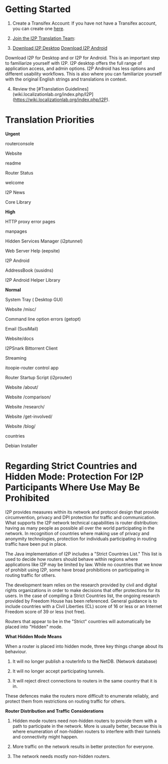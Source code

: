 # Getting Started
1. Create a Transifex Account:
If you have not have a Transifex account, you can create one [here](https://www.transifex.com/signup/).

2. [Join the I2P Translation Team](https://www.transifex.com/otf/I2P/):

3. [Download I2P Desktop](https://geti2p.net/en/)
    [Download I2P Android ](https://play.google.com/store/apps/details?id=net.i2p.android)

Download I2P for Desktop and or I2P for Android. This is an important step to familiarize yourself with I2P.  I2P desktop offers the full range of application access, and admin options. I2P Android has less options and different usability workflows. This is also where you can familiarize yourself with the original English strings and translations in context.

4. Review the [#Translation Guidelines](wiki.localizationlab.org/index.php/I2P](https://wiki.localizationlab.org/index.php/I2P).

# Translation Priorities

**Urgent**

routerconsole

Website

readme

Router Status

welcome

I2P News

Core Library

**High**

HTTP proxy error pages

manpages

Hidden Services Manager (i2ptunnel)

Web Server Help (eepsite)

I2P Android

AddressBook (susidns)

I2P Android Helper Library

**Normal**

System Tray ( Desktop GUI)

Website /misc/

Command line option errors (getopt)

Email (SusiMail)

Website/docs

I2PSnark Bittorrent Client

Streaming

itoopie-router control app

Router Startup Script (i2prouter)

Website /about/

Website /comparison/

Website /research/

Website /get-involved/

Website /blog/

countries

Debian Installer

# Regarding Strict Countries and Hidden Mode: Protection For I2P Participants Where Use May Be Prohibited

I2P provides measures within its network and protocol design that provide circumvention, privacy and DPI protection for traffic and communication.
What supports the I2P network technical capabilities is router distribution: having as many people as possible all over the world participating in the network. In recognition of countries where making use of privacy and anonymity technologies, protection for individuals participating in routing traffic have been put in place.

The Java implementation of I2P includes a "Strict Countries List." This list is used to decide how routers should behave within regions where applications like I2P may be limited by law. While no countries that we know of prohibit using I2P, some have broad prohibitions on participating in routing traffic for others.

The development team relies on the research provided by civil and digital rights organizations in order to make decisions that offer protections for its users. In the case of compiling a Strict Countries list, the ongoing research provided by Freedom House has been referenced. General guidance is to include countries with a Civil Liberties (CL) score of 16 or less or an Internet Freedom score of 39 or less (not free).

Routers that appear to be in the "Strict" countries will automatically be placed into "Hidden" mode.

**What Hidden Mode Means**

When a router is placed into hidden mode, three key things change about its behaviour.

1. It will no longer publish a routerInfo to the NetDB. (Network database)

2. It will no longer accept participating tunnels.

3. It will reject direct connections to routers in the same country that it is in.

These defences make the routers more difficult to enumerate reliably, and protect them from restrictions on routing traffic for others.

**Router Distribution and Traffic Considerations**

1. Hidden mode routers need non-hidden routers to provide them with a path to participate in the network. More is usually better, because this is where enumeration of non-hidden routers to interfere with their tunnels and connectivity might happen.

2. More traffic on the network results in better protection for everyone.

3. The network needs mostly non-hidden routers.
